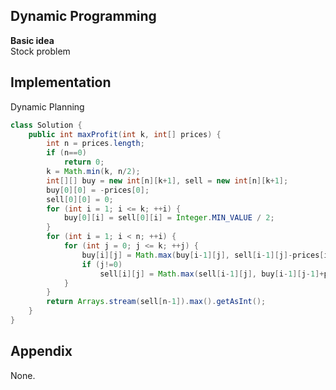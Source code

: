 **Dynamic Programming**  
---  
**Basic idea**  
Stock problem

Implementation
---
Dynamic Planning
```java
class Solution {
    public int maxProfit(int k, int[] prices) {
        int n = prices.length;
        if (n==0)
            return 0;
        k = Math.min(k, n/2);
        int[][] buy = new int[n][k+1], sell = new int[n][k+1];
        buy[0][0] = -prices[0];
        sell[0][0] = 0;
        for (int i = 1; i <= k; ++i) {
            buy[0][i] = sell[0][i] = Integer.MIN_VALUE / 2;
        }
        for (int i = 1; i < n; ++i) {
            for (int j = 0; j <= k; ++j) {
                buy[i][j] = Math.max(buy[i-1][j], sell[i-1][j]-prices[i]);
                if (j!=0)
                    sell[i][j] = Math.max(sell[i-1][j], buy[i-1][j-1]+prices[i]);
            }
        }
        return Arrays.stream(sell[n-1]).max().getAsInt();
    }
}
```
**Appendix**
---
None.